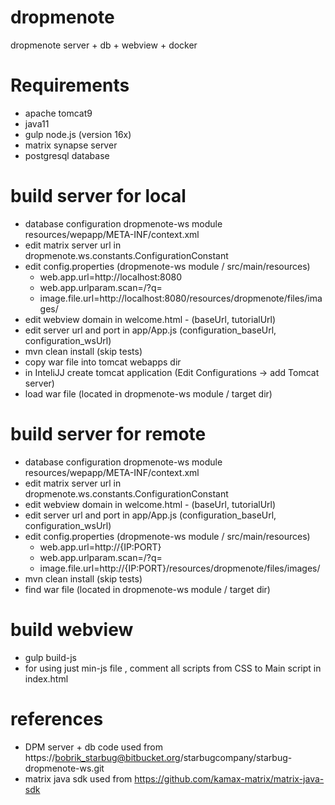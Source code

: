 # dropmenote

dropmenote server + db + webview + docker


# Requirements

- apache tomcat9
- java11
- gulp node.js (version 16x)
- matrix synapse server
- postgresql database
 
# build server for local

- database configuration dropmenote-ws module resources/wepapp/META-INF/context.xml
- edit matrix server url in dropmenote.ws.constants.ConfigurationConstant
- edit config.properties (dropmenote-ws module / src/main/resources) 
	- web.app.url=http://localhost:8080
	- web.app.urlparam.scan=/?q=
	- image.file.url=http://localhost:8080/resources/dropmenote/files/images/
- edit webview domain in welcome.html - (baseUrl,  tutorialUrl)
- edit server url and port in app/App.js (configuration_baseUrl,  configuration_wsUrl)
- mvn clean install (skip tests)
- copy war file into tomcat webapps dir
- in InteliJJ create tomcat application (Edit Configurations -> add Tomcat server) 
- load war file (located in dropmenote-ws module / target dir) 

# build server for remote

- database configuration dropmenote-ws module resources/wepapp/META-INF/context.xml
- edit matrix server url in dropmenote.ws.constants.ConfigurationConstant
- edit webview domain in welcome.html - (baseUrl,  tutorialUrl)
- edit server url and port in app/App.js (configuration_baseUrl,  configuration_wsUrl)
- edit config.properties (dropmenote-ws module / src/main/resources) 
	- web.app.url=http://{IP:PORT}
	- web.app.urlparam.scan=/?q=
	- image.file.url=http://{IP:PORT}/resources/dropmenote/files/images/
- mvn clean install (skip tests)
- find war file (located in dropmenote-ws module / target dir)

# build webview 

- gulp build-js
- for using just min-js file , comment all scripts from CSS to Main script in index.html


# references

- DPM server + db code used from https://bobrik_starbug@bitbucket.org/starbugcompany/starbug-dropmenote-ws.git
- matrix java sdk used from https://github.com/kamax-matrix/matrix-java-sdk
